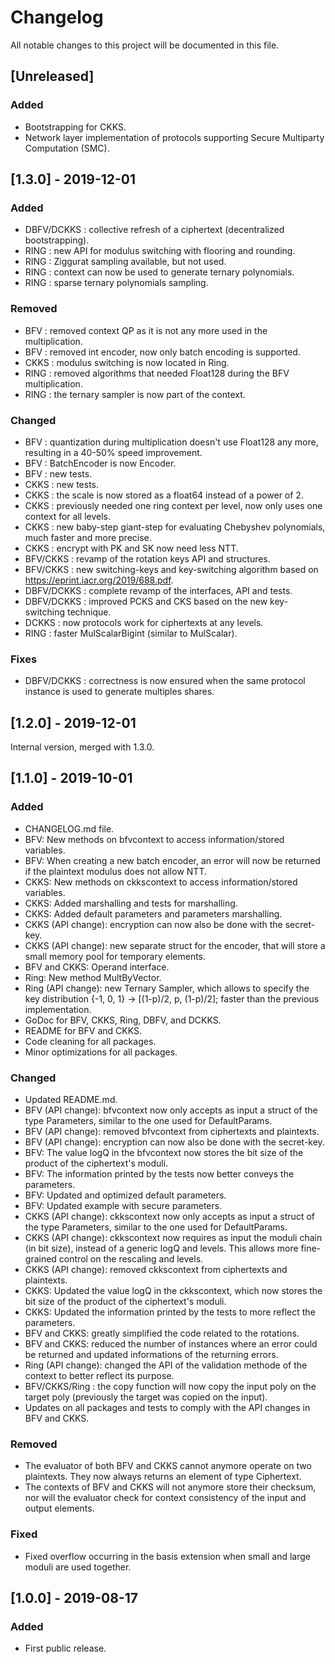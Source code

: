 # Changelog
All notable changes to this project will be documented in this file. 

## [Unreleased]
### Added
- Bootstrapping for CKKS.
- Network layer implementation of protocols supporting Secure Multiparty Computation (SMC).

## [1.3.0] - 2019-12-01
### Added
- DBFV/DCKKS : collective refresh of a ciphertext (decentralized bootstrapping).
- RING : new API for modulus switching with flooring and rounding.
- RING : Ziggurat sampling available, but not used.
- RING : context can now be used to generate ternary polynomials.
- RING : sparse ternary polynomials sampling.
### Removed
- BFV : removed context QP as it is not any more used in the multiplication.
- BFV : removed int encoder, now only batch encoding is supported.
- CKKS : modulus switching is now located in Ring.
- RING : removed algorithms that needed Float128 during the BFV multiplication.
- RING : the ternary sampler is now part of the context.
### Changed
- BFV : quantization during multiplication doesn't use Float128 any more, resulting in a 40-50% speed improvement.
- BFV : BatchEncoder is now Encoder.
- BFV : new tests.
- CKKS : new tests.
- CKKS : the scale is now stored as a float64 instead of a power of 2.
- CKKS : previously needed one ring context per level, now only uses one context for all levels.
- CKKS : new baby-step giant-step for evaluating Chebyshev polynomials, much faster and more precise.
- CKKS : encrypt with PK and SK now need less NTT.
- BFV/CKKS : revamp of the rotation keys API and structures.
- BFV/CKKS : new switching-keys and key-switching algorithm based on https://eprint.iacr.org/2019/688.pdf.
- DBFV/DCKKS : complete revamp of the interfaces, API and tests.
- DBFV/DCKKS : improved PCKS and CKS based on the new key-switching technique.
- DCKKS : now protocols work for ciphertexts at any levels.
- RING : faster MulScalarBigint (similar to MulScalar).
### Fixes
- DBFV/DCKKS : correctness is now ensured when the same protocol instance is used to generate multiples shares.

## [1.2.0] - 2019-12-01
Internal version, merged with 1.3.0.

## [1.1.0] - 2019-10-01
### Added
- CHANGELOG.md file.
- BFV: New methods on bfvcontext to access information/stored variables.
- BFV: When creating a new batch encoder, an error will now be returned if the plaintext modulus does not allow NTT.
- CKKS: New methods on ckkscontext to access information/stored variables.
- CKKS: Added marshalling and tests for marshalling.
- CKKS: Added default parameters and parameters marshalling.
- CKKS (API change): encryption can now also be done with the secret-key.
- CKKS (API change): new separate struct for the encoder, that will store a small memory pool for temporary elements.
- BFV and CKKS: Operand interface.
- Ring: New method MultByVector.
- Ring (API change): new Ternary Sampler, which allows to specify the key distribution {-1, 0, 1} -> [(1-p)/2, p, (1-p)/2]; faster than the previous implementation.
- GoDoc for BFV, CKKS, Ring, DBFV, and DCKKS.
- README for BFV and CKKS.
- Code cleaning for all packages.
- Minor optimizations for all packages.

### Changed
- Updated README.md.
- BFV (API change): bfvcontext now only accepts as input a struct of the type Parameters, similar to the one used for DefaultParams.
- BFV (API change): removed bfvcontext from ciphertexts and plaintexts.
- BFV (API change): encryption can now also be done with the secret-key.
- BFV: The value logQ in the bfvcontext now stores the bit size of the product of the ciphertext's moduli.
- BFV: The information printed by the tests now better conveys the parameters.
- BFV: Updated and optimized default parameters.
- BFV: Updated example with secure parameters.
- CKKS (API change): ckkscontext now only accepts as input a struct of the type Parameters, similar to the one used for DefaultParams.
- CKKS (API change): ckkscontext now requires as input the moduli chain (in bit size), instead of a generic logQ and levels. This allows more fine-grained control on the rescaling and levels.
- CKKS (API change): removed ckkscontext from ciphertexts and plaintexts.
- CKKS: Updated the value logQ in the ckkscontext, which now stores the bit size of the product of the ciphertext's moduli.
- CKKS: Updated the information printed by the tests to more reflect the parameters.
- BFV and CKKS: greatly simplified the code related to the rotations.
- BFV and CKKS: reduced the number of instances where an error could be returned and updated informations of the returning errors.
- Ring (API change): changed the API of the validation methode of the context to better reflect its purpose.
- BFV/CKKS/Ring : the copy function will now copy the input poly on the target poly (previously the target was copied on the input).
- Updates on all packages and tests to comply with the API changes in BFV and CKKS.

### Removed
- The evaluator of both BFV and CKKS cannot anymore operate on two plaintexts. They now always returns an element of type Ciphertext.
- The contexts of BFV and CKKS will not anymore store their checksum, nor will the evaluator check for context consistency of the input and output elements.

### Fixed
- Fixed overflow occurring in the basis extension when small and large moduli are used together.

## [1.0.0] - 2019-08-17
### Added
- First public release.